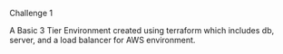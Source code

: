 Challenge 1

A Basic 3 Tier Environment created using terraform which includes db, server, and a load balancer for AWS environment.
